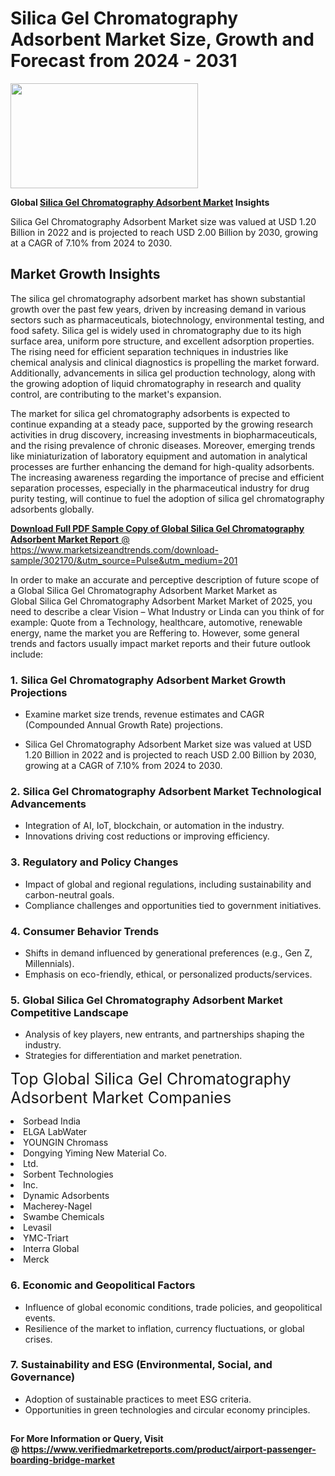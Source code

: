 <H1>Silica Gel Chromatography Adsorbent Market Size, Growth and Forecast from 2024 - 2031</H1><img class="aligncenter size-medium wp-image-584254" src="https://thirdeyenews.in/wp-content/uploads/2024/09/Global-Market-Research-300x168.jpeg" alt="" width="300" height="168" /><p><strong>Global&nbsp;<a href="https://www.marketsizeandtrends.com/download-sample/302170/&amp;utm_source=Pulse&amp;utm_medium=201">Silica Gel Chromatography Adsorbent Market</a> Insights</strong></p><p>Silica Gel Chromatography Adsorbent Market size was valued at USD 1.20 Billion in 2022 and is projected to reach USD 2.00 Billion by 2030, growing at a CAGR of 7.10% from 2024 to 2030.</p><p><h2>Market Growth Insights</h2> <p>The silica gel chromatography adsorbent market has shown substantial growth over the past few years, driven by increasing demand in various sectors such as pharmaceuticals, biotechnology, environmental testing, and food safety. Silica gel is widely used in chromatography due to its high surface area, uniform pore structure, and excellent adsorption properties. The rising need for efficient separation techniques in industries like chemical analysis and clinical diagnostics is propelling the market forward. Additionally, advancements in silica gel production technology, along with the growing adoption of liquid chromatography in research and quality control, are contributing to the market's expansion.</p> <p><a href="#"></a></p> <p>The market for silica gel chromatography adsorbents is expected to continue expanding at a steady pace, supported by the growing research activities in drug discovery, increasing investments in biopharmaceuticals, and the rising prevalence of chronic diseases. Moreover, emerging trends like miniaturization of laboratory equipment and automation in analytical processes are further enhancing the demand for high-quality adsorbents. The increasing awareness regarding the importance of precise and efficient separation processes, especially in the pharmaceutical industry for drug purity testing, will continue to fuel the adoption of silica gel chromatography adsorbents globally.</p> <p><a href="#"></p><p><span class=""><strong>Download Full PDF Sample Copy of Global Silica Gel Chromatography Adsorbent Market Report</strong> @ <a href="https://www.marketsizeandtrends.com/download-sample/302170/&amp;utm_source=Pulse&amp;utm_medium=201" target="_blank">https://www.marketsizeandtrends.com/download-sample/302170/&amp;utm_source=Pulse&amp;utm_medium=201</a></span></p><p>In order to make an accurate and perceptive description of future scope of a Global&nbsp;Silica Gel Chromatography Adsorbent Market Market as Global&nbsp;Silica Gel Chromatography Adsorbent Market Market of 2025, you need to describe a clear Vision &ndash; What Industry or Linda can you think of for example: Quote from a Technology, healthcare, automotive, renewable energy, name the market you are Reffering to. However, some general trends and factors usually impact market reports and their future outlook include:</p><h3>1.&nbsp;<strong>Silica Gel Chromatography Adsorbent Market Growth Projections</strong></h3><ul><li>Examine market size trends, revenue estimates and CAGR (Compounded Annual Growth Rate) projections.</li><li><p>Silica Gel Chromatography Adsorbent Market size was valued at USD 1.20 Billion in 2022 and is projected to reach USD 2.00 Billion by 2030, growing at a CAGR of 7.10% from 2024 to 2030.</p></li></ul><h3>2.&nbsp;<strong>Silica Gel Chromatography Adsorbent Market Technological Advancements</strong></h3><ul><li>Integration of AI, IoT, blockchain, or automation in the industry.</li><li>Innovations driving cost reductions or improving efficiency.</li></ul><h3>3.&nbsp;<strong>Regulatory and Policy Changes</strong></h3><ul><li>Impact of global and regional regulations, including sustainability and carbon-neutral goals.</li><li>Compliance challenges and opportunities tied to government initiatives.</li></ul><h3>4.&nbsp;<strong>Consumer Behavior Trends</strong></h3><ul><li>Shifts in demand influenced by generational preferences (e.g., Gen Z, Millennials).</li><li>Emphasis on eco-friendly, ethical, or personalized products/services.</li></ul><h3>5.&nbsp;<strong>Global Silica Gel Chromatography Adsorbent Market Competitive Landscape</strong></h3><ul><li>Analysis of key players, new entrants, and partnerships shaping the industry.</li><li>Strategies for differentiation and market penetration.</li></ul><p data-pm-slice="1 1 []"><span style="color: inherit; font-family: inherit; font-size: 25px;">Top Global Silica Gel Chromatography Adsorbent Market Companies</span></p><div class="" data-test-id=""><p><li>Sorbead India</li><li> ELGA LabWater</li><li> YOUNGIN Chromass</li><li> Dongying Yiming New Material Co.</li><li> Ltd.</li><li> Sorbent Technologies</li><li> Inc.</li><li> Dynamic Adsorbents</li><li> Macherey-Nagel</li><li> Swambe Chemicals</li><li> Levasil</li><li> YMC-Triart</li><li> Interra Global</li><li> Merck</li></p></div><h3>6.&nbsp;<strong>Economic and Geopolitical Factors</strong></h3><ul><li>Influence of global economic conditions, trade policies, and geopolitical events.</li><li>Resilience of the market to inflation, currency fluctuations, or global crises.</li></ul><h3>7.&nbsp;<strong>Sustainability and ESG (Environmental, Social, and Governance)</strong></h3><ul><li>Adoption of sustainable practices to meet ESG criteria.</li><li>Opportunities in green technologies and circular economy principles.</li></ul><h2><strong style="font-size: 14px;">For More Information or Query, Visit @&nbsp;</strong><a style="background-color: #ffffff; font-size: 14px;" href="https://www.marketsizeandtrends.com/report/silica-gel-chromatography-adsorbent-market/" target="_blank">https://www.verifiedmarketreports.com/product/airport-passenger-boarding-bridge-market</a></h2>
